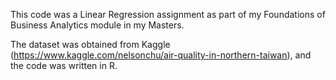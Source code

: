 This code was a Linear Regression assignment as part of my Foundations of Business Analytics module in my Masters.

The dataset was obtained from Kaggle (https://www.kaggle.com/nelsonchu/air-quality-in-northern-taiwan), and the code was written in R.

